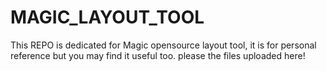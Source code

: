 # MAGIC_LAYOUT_TOOL
This REPO is dedicated for Magic opensource layout tool, it is for personal reference but you may find it useful too. please the files uploaded here!
